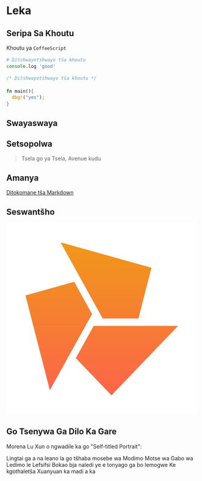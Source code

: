 [Markdown ditshwaelo tša lefase ka bophara]:#

# Leka

## Seripa Sa Khoutu

Khoutu ya `CoffeeScript`

```coffee
# Ditshwayotshwayo tša khoutu
console.log 'good'


```

```rust
/* Ditshwayotshwayo tša khoutu */

fn main(){
  dbg!("yes");
}
```

## Swayaswaya

<!-- HTML 注释 --> 

<!-- 多行注释 --> 

## Setsopolwa

> Tsela go ya Tsela, Avenue kudu

## Amanya

[Ditokomane tša Markdown](https://github.com/xxai-art/xxai-art-md)

## Seswantšho

![xxAI.Boitsebišo bja Leina la Bokgabo](https://raw.githubusercontent.com/xxai-art/web/main/file/svg/logo.svg)

## Go Tsenywa Ga Dilo Ka Gare

Morena Lu Xun o ngwadile ka go "Self-titled Portrait":

  Lingtai ga a na leano la go tšhaba mosebe wa Modimo
  Motse wa Gabo wa Ledimo le Lefsifsi
  Bokao bja naledi ye e tonyago ga bo lemogwe
  Ke kgothaletša Xuanyuan ka madi a ka


